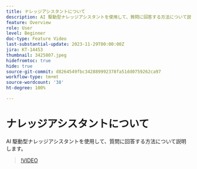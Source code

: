 ```yaml
---
title: ナレッジアシスタントについて
description: AI 駆動型ナレッジアシスタントを使用して、質問に回答する方法について説明します。
feature: Overview
role: User
level: Beginner
doc-type: Feature Video
last-substantial-update: 2023-11-29T00:00:00Z
jira: KT-14453
thumbnail: 3425807.jpeg
hidefromtoc: true
hide: true
source-git-commit: d8264549fbc342889992378fa51dd0759262ca97
workflow-type: tm+mt
source-wordcount: '38'
ht-degree: 100%

---
```



# ナレッジアシスタントについて

AI 駆動型ナレッジアシスタントを使用して、質問に回答する方法について説明します。

>[!VIDEO](https://video.tv.adobe.com/v/3425807/?learn=on)
